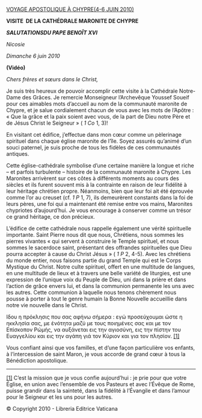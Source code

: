 [VOYAGE APOSTOLIQUE À CHYPRE](/content/benedict-xvi/fr/travels/2010/index_cipro.html)[(4-6 JUIN 2010)](/content/benedict-xvi/fr/travels/2010/index_cipro.html)

**VISITE  DE LA CATHÉDRALE MARONITE DE CHYPRE**

***SALUTATIONS******DU PAPE BENOÎT XVI***

*Nicosie*

*Dimanche 6 juin 2010*

**(Vidéo)**

*Chers frères et sœurs dans le Christ,*

Je suis très heureux de pouvoir accomplir cette visite à la Cathédrale Notre-Dame des Grâces. Je remercie Monseigneur l’Archevêque Youssef Soueif pour ces aimables mots d’accueil au nom de la communauté maronite de Chypre, et je salue cordialement chacun de vous avec les mots de l’Apôtre : « Que la grâce et la paix soient avec vous, de la part de Dieu notre Père et de Jésus Christ le Seigneur » ( *1 Co* 1, 3)!

En visitant cet édifice, j’effectue dans mon cœur comme un pèlerinage spirituel dans chaque église maronite de l’île. Soyez assurés qu’animé d’un souci paternel, je suis proche de tous les fidèles de ces communautés antiques.

Cette église-cathédrale symbolise d’une certaine manière la longue et riche – et parfois turbulente – histoire de la communauté maronite à Chypre. Les Maronites arrivèrent sur ces côtes à différents moments au cours des siècles et ils furent souvent mis à la contrainte en raison de leur fidélité à leur héritage chrétien propre. Néanmoins, bien que leur foi ait été éprouvée comme l’or au creuset (cf. *1 P* 1, 7), ils demeurèrent constants dans la foi de leurs pères, une foi qui a maintenant été remise entre vos mains, Maronites chypriotes d’aujourd’hui. Je vous encourage à conserver comme un trésor ce grand héritage, ce don précieux.

L’édifice de cette cathédrale nous rappelle également une vérité spirituelle importante. Saint Pierre nous dit que nous, Chrétiens, nous sommes les pierres vivantes « qui servent à construire le Temple spirituel, et nous sommes le sacerdoce saint, présentant des offrandes spirituelles que Dieu pourra accepter à cause du Christ Jésus » ( *1 P* 2, 4-5). Avec les chrétiens du monde entier, nous faisons partie du grand Temple qui est le Corps Mystique du Christ. Notre culte spirituel, offert en une multitude de langues, en une multitude de lieux et à travers une belle variété de liturgies, est une expression de l’unique voix du Peuple de Dieu, uni dans la prière et dans l’action de grâce envers lui, et dans la communion permanente les uns avec les autres. Cette communion à laquelle nous tenons chèrement nous pousse à porter à tout le genre humain la Bonne Nouvelle accueillie dans notre vie nouvelle dans le Christ.

Ιδου η πρόκλησις που σας αφήνω σήμερα : εγώ προσεύχουμαι ώστε η ηκκλησία σας, με ένότητα μαζύ με τους ποιημένες σας και με τον Επίσκοπον Ρώμής, να αυξάνεται εις την αγιοσύνη, εις την πίστην του Ευαγγελίου και εις την αγάπη γιά τον Κύριον και για τον πλησίον. [[1]](#_ftn1 "")

Vous confiant ainsi que vos familles, et d’une façon particulière vos enfants, à l’intercession de saint Maron, je vous accorde de grand cœur à tous la Bénédiction apostolique.

* * *

[[1]](#_ftnref1 "") C’est la mission que je vous confie aujourd’hui : je prie pour que votre Église, en union avec l’ensemble de vos Pasteurs et avec l’Évêque de Rome, puisse grandir dans la sainteté, dans la fidélité à l’Évangile et dans l’amour pour le Seigneur et les uns pour les autres.

© Copyright 2010 - Libreria Editrice Vaticana